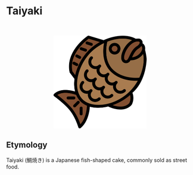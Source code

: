 # Taiyaki

<p>&nbsp;</p>
<p align="center">
  <img src="https://raw.githubusercontent.com/laserpants/area-51/dev/taiyaki/docs/taiyaki.png" width="250" />
</p>

## Etymology

Taiyaki (鯛焼き) is a Japanese fish-shaped cake, commonly sold as street food. 
